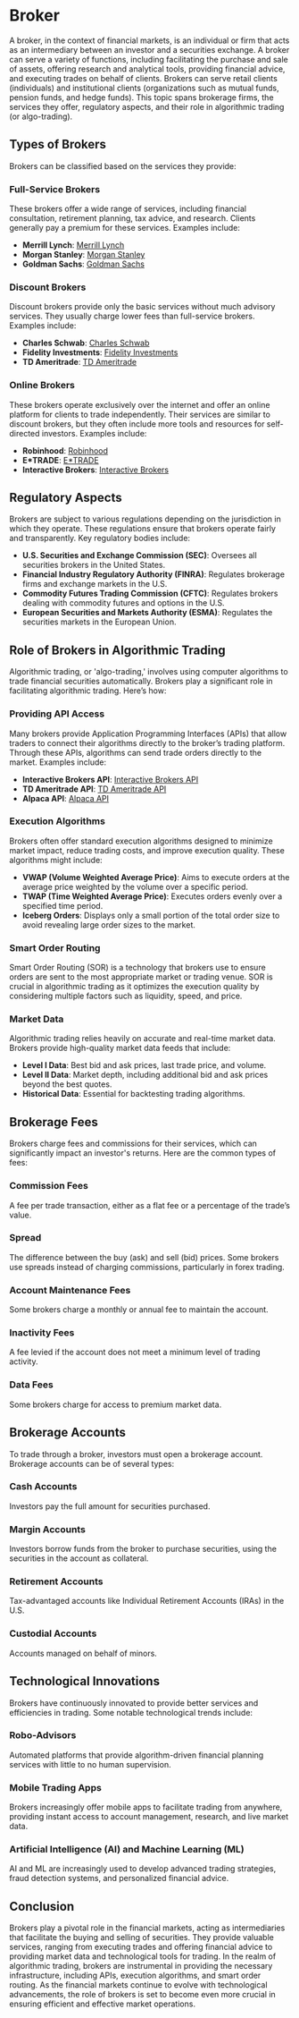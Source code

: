# Broker

A broker, in the context of financial markets, is an individual or firm that acts as an intermediary between an investor and a securities exchange. A broker can serve a variety of functions, including facilitating the purchase and sale of assets, offering research and analytical tools, providing financial advice, and executing trades on behalf of clients. Brokers can serve retail clients (individuals) and institutional clients (organizations such as mutual funds, pension funds, and hedge funds). This topic spans brokerage firms, the services they offer, regulatory aspects, and their role in algorithmic trading (or algo-trading).

## Types of Brokers

Brokers can be classified based on the services they provide:

### Full-Service Brokers

These brokers offer a wide range of services, including financial consultation, retirement planning, tax advice, and research. Clients generally pay a premium for these services. Examples include:

- **Merrill Lynch**: [Merrill Lynch](https://www.ml.com)
- **Morgan Stanley**: [Morgan Stanley](https://www.morganstanley.com)
- **Goldman Sachs**: [Goldman Sachs](https://www.goldmansachs.com)

### Discount Brokers

Discount brokers provide only the basic services without much advisory services. They usually charge lower fees than full-service brokers. Examples include:

- **Charles Schwab**: [Charles Schwab](https://www.schwab.com)
- **Fidelity Investments**: [Fidelity Investments](https://www.fidelity.com)
- **TD Ameritrade**: [TD Ameritrade](https://www.tdameritrade.com)

### Online Brokers

These brokers operate exclusively over the internet and offer an online platform for clients to trade independently. Their services are similar to discount brokers, but they often include more tools and resources for self-directed investors. Examples include:

- **Robinhood**: [Robinhood](https://www.robinhood.com)
- **E*TRADE**: [E*TRADE](https://us.etrade.com)
- **Interactive Brokers**: [Interactive Brokers](https://www.interactivebrokers.com)

## Regulatory Aspects

Brokers are subject to various regulations depending on the jurisdiction in which they operate. These regulations ensure that brokers operate fairly and transparently. Key regulatory bodies include:

- **U.S. Securities and Exchange Commission (SEC)**: Oversees all securities brokers in the United States.
- **Financial Industry Regulatory Authority (FINRA)**: Regulates brokerage firms and exchange markets in the U.S.
- **Commodity Futures Trading Commission (CFTC)**: Regulates brokers dealing with commodity futures and options in the U.S.
- **European Securities and Markets Authority (ESMA)**: Regulates the securities markets in the European Union.

## Role of Brokers in Algorithmic Trading

Algorithmic trading, or 'algo-trading,' involves using computer algorithms to trade financial securities automatically. Brokers play a significant role in facilitating algorithmic trading. Here’s how:

### Providing API Access

Many brokers provide Application Programming Interfaces (APIs) that allow traders to connect their algorithms directly to the broker’s trading platform. Through these APIs, algorithms can send trade orders directly to the market. Examples include:

- **Interactive Brokers API**: [Interactive Brokers API](https://www.interactivebrokers.com/en/index.php?f=5041)
- **TD Ameritrade API**: [TD Ameritrade API](https://developer.tdameritrade.com/apis)
- **Alpaca API**: [Alpaca API](https://alpaca.markets/docs/api-documentation/)

### Execution Algorithms

Brokers often offer standard execution algorithms designed to minimize market impact, reduce trading costs, and improve execution quality. These algorithms might include:

- **VWAP (Volume Weighted Average Price)**: Aims to execute orders at the average price weighted by the volume over a specific period.
- **TWAP (Time Weighted Average Price)**: Executes orders evenly over a specified time period.
- **Iceberg Orders**: Displays only a small portion of the total order size to avoid revealing large order sizes to the market.

### Smart Order Routing

Smart Order Routing (SOR) is a technology that brokers use to ensure orders are sent to the most appropriate market or trading venue. SOR is crucial in algorithmic trading as it optimizes the execution quality by considering multiple factors such as liquidity, speed, and price.

### Market Data

Algorithmic trading relies heavily on accurate and real-time market data. Brokers provide high-quality market data feeds that include:

- **Level I Data**: Best bid and ask prices, last trade price, and volume.
- **Level II Data**: Market depth, including additional bid and ask prices beyond the best quotes.
- **Historical Data**: Essential for backtesting trading algorithms.

## Brokerage Fees

Brokers charge fees and commissions for their services, which can significantly impact an investor's returns. Here are the common types of fees:

### Commission Fees

A fee per trade transaction, either as a flat fee or a percentage of the trade’s value. 

### Spread

The difference between the buy (ask) and sell (bid) prices. Some brokers use spreads instead of charging commissions, particularly in forex trading.

### Account Maintenance Fees

Some brokers charge a monthly or annual fee to maintain the account.

### Inactivity Fees

A fee levied if the account does not meet a minimum level of trading activity.

### Data Fees

Some brokers charge for access to premium market data.

## Brokerage Accounts

To trade through a broker, investors must open a brokerage account. Brokerage accounts can be of several types:

### Cash Accounts

Investors pay the full amount for securities purchased.

### Margin Accounts

Investors borrow funds from the broker to purchase securities, using the securities in the account as collateral.

### Retirement Accounts

Tax-advantaged accounts like Individual Retirement Accounts (IRAs) in the U.S.

### Custodial Accounts

Accounts managed on behalf of minors.

## Technological Innovations

Brokers have continuously innovated to provide better services and efficiencies in trading. Some notable technological trends include:

### Robo-Advisors

Automated platforms that provide algorithm-driven financial planning services with little to no human supervision.

### Mobile Trading Apps

Brokers increasingly offer mobile apps to facilitate trading from anywhere, providing instant access to account management, research, and live market data.

### Artificial Intelligence (AI) and Machine Learning (ML)

AI and ML are increasingly used to develop advanced trading strategies, fraud detection systems, and personalized financial advice.

## Conclusion

Brokers play a pivotal role in the financial markets, acting as intermediaries that facilitate the buying and selling of securities. They provide valuable services, ranging from executing trades and offering financial advice to providing market data and technological tools for trading. In the realm of algorithmic trading, brokers are instrumental in providing the necessary infrastructure, including APIs, execution algorithms, and smart order routing. As the financial markets continue to evolve with technological advancements, the role of brokers is set to become even more crucial in ensuring efficient and effective market operations.
